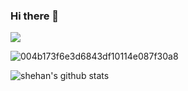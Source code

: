 
### Hi there 👋


![](https://komarev.com/ghpvc/?username=shehan82&style=flat-square)

  ![004b173f6e3d6843df10114e087f30a8](https://user-images.githubusercontent.com/55059232/97798712-889dc580-1c4e-11eb-93c3-42a57d717799.gif) 


![shehan's github stats](https://github-readme-stats.vercel.app/api?username=shehan82&show_icons=true&theme=dracula)






